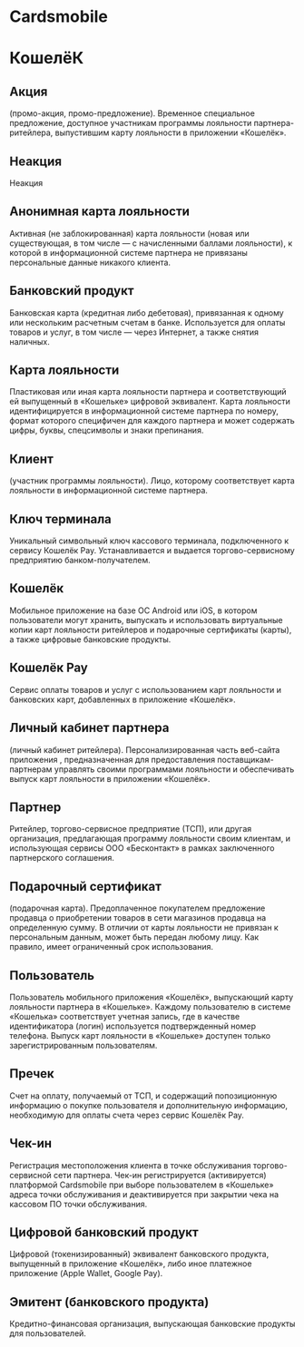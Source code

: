 # Cardsmobile

# КошелёК

## Акция

(промо-акция, промо-предложение). Временное специальное предложение, доступное участникам программы лояльности партнера-ритейлера, выпустившим карту лояльности в приложении «Кошелёк».

## Неакция

Неакция

## Анонимная карта лояльности
Активная (не заблокированная) карта лояльности (новая или существующая, в том числе — с начисленными баллами лояльности), к которой в информационной системе партнера не привязаны персональные данные никакого клиента.

## Банковский продукт
Банковская карта (кредитная либо дебетовая), привязанная к одному или нескольким расчетным счетам в банке. Используется для оплаты товаров и услуг, в том числе — через Интернет, а также снятия наличных.

## Карта лояльности
Пластиковая или иная карта лояльности партнера и соответствующий ей выпущенный в «Кошельке» цифровой эквивалент. Карта лояльности идентифицируется в информационной системе партнера по номеру, формат которого специфичен для каждого партнера и может содержать цифры, буквы, спецсимволы и знаки препинания.

## Клиент
(участник программы лояльности). Лицо, которому соответствует карта лояльности в информационной системе партнера.

## Ключ терминала
Уникальный символьный ключ кассового терминала, подключенного к сервису Кошелёк Pay. Устанавливается и выдается торгово-сервисному предприятию банком-получателем.

## Кошелёк
Мобильное приложение на базе ОС Android или iOS, в котором пользователи могут хранить, выпускать и использовать виртуальные копии карт лояльности ритейлеров и подарочные сертификаты (карты), а также цифровые банковские продукты.

## Кошелёк Pay
Сервис оплаты товаров и услуг с использованием карт лояльности и банковских карт, добавленных в приложение «Кошелёк».

## Личный кабинет партнера
(личный кабинет ритейлера). Персонализированная часть веб-сайта приложения , предназначенная для предоставления поставщикам-партнерам управлять своими программами лояльности и обеспечивать выпуск карт лояльности в приложении «Кошелёк».

## Партнер
Ритейлер, торгово-сервисное предприятие (ТСП), или другая организация, предлагающая программу лояльности своим клиентам, и использующая сервисы ООО «Бесконтакт» в рамках заключенного партнерского соглашения.

## Подарочный сертификат
(подарочная карта). Предоплаченное покупателем предложение продавца о приобретении товаров в сети магазинов продавца на определенную сумму. В отличии от карты лояльности не привязан к персональным данным, может быть передан любому лицу. Как правило, имеет ограниченный срок использования.

## Пользователь
Пользователь мобильного приложения «Кошелёк», выпускающий карту лояльности партнера в «Кошельке». Каждому пользователю в системе «Кошелька» соответствует учетная запись, где в качестве идентификатора (логин) используется подтвержденный номер телефона. Выпуск карт лояльности в «Кошельке» доступен только зарегистрированным пользователям.

## Пречек
Счет на оплату, получаемый от ТСП, и содержащий попозиционную информацию о покупке пользователя и дополнительную информацию, необходимую для оплаты счета через сервис Кошелёк Pay.
## Чек-ин
Регистрация местоположения клиента в точке обслуживания торгово-сервисной сети партнера. Чек-ин регистрируется (активируется) платформой Cardsmobile при выборе пользователем в «Кошельке» адреса точки обслуживания и деактивируется при закрытии чека на кассовом ПО точки обслуживания.
## Цифровой банковский продукт
Цифровой (токенизированный) эквивалент банковского продукта, выпущенный в приложение «Кошелёк», либо иное платежное приложение (Apple Wallet, Google Pay).

## Эмитент (банковского продукта)
Кредитно-финансовая организация, выпускающая банковские продукты для пользователей.
